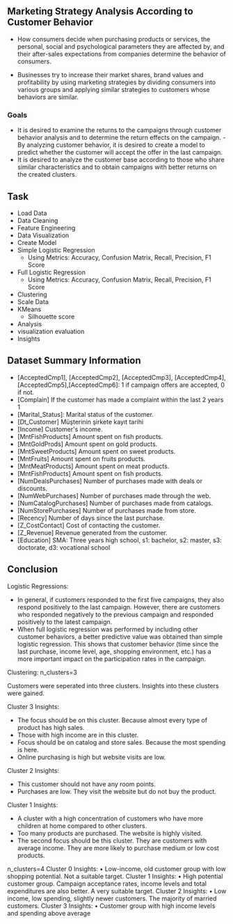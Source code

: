 ## Marketing Strategy Analysis According to Customer Behavior

- How consumers decide when purchasing products or services, the personal, social and psychological parameters they are affected by, and their after-sales expectations from companies determine the behavior of consumers.

- Businesses try to increase their market shares, brand values ​​and profitability by using marketing strategies by dividing consumers into various groups and applying similar strategies to customers whose behaviors are similar.

### Goals

- It is desired to examine the returns to the campaigns through customer behavior analysis and to determine the return effects on the campaign.
-By analyzing customer behavior, it is desired to create a model to predict whether the customer will accept the offer in the last campaign.
- It is desired to analyze the customer base according to those who share similar characteristics and to obtain campaigns with better returns on the created clusters.

## Task

- Load Data
- Data Cleaning 
- Feature Engineering
- Data Visualization
- Create Model
 - Simple Logistic Regression 
   - Using Metrics: Accuracy, Confusion Matrix, Recall, Precision, F1 Score
 - Full Logistic Regression
   - Using Metrics: Accuracy, Confusion Matrix, Recall, Precision, F1 Score
- Clustering
 - Scale Data
 - KMeans
   - Silhouette score
- Analysis
 - visualization evaluation
 - Insights

 ## Dataset Summary Information

- [AcceptedCmp1], [AcceptedCmp2], [AcceptedCmp3], [AcceptedCmp4],[AcceptedCmp5],[AcceptedCmp6]: 1 if campaign offers are accepted, 0 if not.
- [Complain] If the customer has made a complaint within the last 2 years 1
- [Marital_Status]: Marital status of the customer.
- [Dt_Customer] Müşterinin şirkete kayıt tarihi
- [Income] Customer's income.
- [MntFishProducts] Amount spent on fish products.
- [MntGoldProds] Amount spent on gold products.
- [MntSweetProducts]  Amount spent on sweet products.
- [MntFruits]  Amount spent on fruits products.
- [MntMeatProducts]  Amount spent on meat products.
- [MntFishProducts]  Amount spent on fish products.
- [NumDealsPurchases] Number of purchases made with deals or discounts.
- [NumWebPurchases] Number of purchases made through the web.
- [NumCatalogPurchases] Number of purchases made from catalogs.
- [NumStorePurchases] Number of purchases made from store.
- [Recency] Number of days since the last purchase.
- [Z_CostContact] Cost of contacting the customer.
- [Z_Revenue] Revenue generated from the customer.
- [Education] SMA: Three years high school, s1: bachelor, s2: master, s3: doctorate, d3: vocational school



## Conclusion

Logistic Regressions:
- In general, if customers responded to the first five campaigns, they also respond positively to the last campaign. However, there are customers who responded negatively to the previous campaign and responded positively to the latest campaign.
- When full logistic regression was performed by including other customer behaviors, a better predictive value was obtained than simple logistic regression. This shows that customer behavior (time since the last purchase, income level, age, shopping environment, etc.) has a more important impact on the participation rates in the campaign.

Clustering:
n_clusters=3

Customers were seperated into three clusters. Insights into these clusters were gained.

Cluster 3 Insights:
- The focus should be on this cluster. Because almost every type of product has high sales.
- Those with high income are in this cluster.
- Focus should be on catalog and store sales. Because the most spending is here.
- Online purchasing is high but website visits are low.

Cluster 2 Insights:
- This customer should not have any room points.
- Purchases are low. They visit the website but do not buy the product.

Cluster 1 Insights:
- A cluster with a high concentration of customers who have more children at home compared to other clusters.
- Too many products are purchased. The website is highly visited.
- The second focus should be this cluster. They are customers with average income. They are more likely to purchase medium or low cost products.

n_clusters=4
Cluster 0 Insights: 
• Low-income, old customer group with low shopping potential. Not a suitable target.
Cluster 1 Insights:
• High potential customer group. Campaign acceptance rates, income levels and total 
expenditures are also better. A very suitable target.
Cluster 2 Insights:
• Low income, low spending, slightly newer customers. The majority of married 
customers.
Cluster 3 Insights: 
• Customer group with high income levels and spending above average


